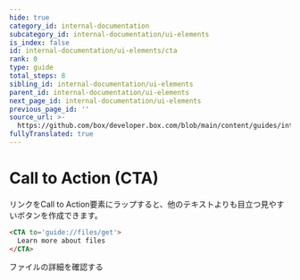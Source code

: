 ```yaml
---
hide: true
category_id: internal-documentation
subcategory_id: internal-documentation/ui-elements
is_index: false
id: internal-documentation/ui-elements/cta
rank: 0
type: guide
total_steps: 8
sibling_id: internal-documentation/ui-elements
parent_id: internal-documentation/ui-elements
next_page_id: internal-documentation/ui-elements
previous_page_id: ''
source_url: >-
  https://github.com/box/developer.box.com/blob/main/content/guides/internal-documentation/ui-elements/cta.md
fullyTranslated: true
---
```

<!-- does not need translation -->

# Call to Action (CTA)

リンクをCall to Action要素にラップすると、他のテキストよりも目立つ見やすいボタンを作成できます。

```html
<CTA to='guide://files/get'>
  Learn more about files
</CTA>

```

<H>

<CTA to="guide://files/get">

ファイルの詳細を確認する

</CTA>

</H>